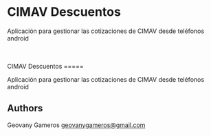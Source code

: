 <h1>CIMAV Descuentos</h1>
<p>Aplicación para gestionar las cotizaciones de CIMAV desde teléfonos android</p>
<br><br>
CIMAV Descuentos
=====

Aplicación para gestionar las cotizaciones de CIMAV desde teléfonos android


Authors
-------
Geovany Gameros <geovanygameros@gmail.com>

